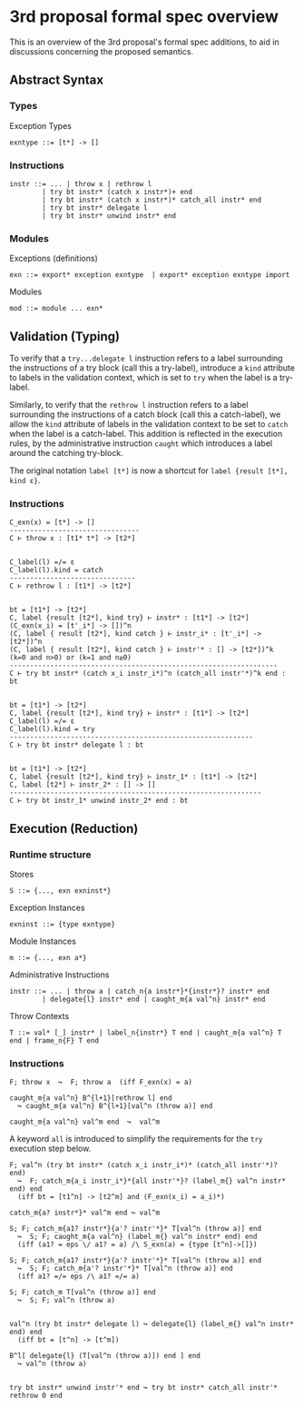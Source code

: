 # 3rd proposal formal spec overview

This is an overview of the 3rd proposal's formal spec additions, to aid in discussions concerning the proposed semantics.

## Abstract Syntax

### Types

Exception Types

```
exntype ::= [t*] -> []
```

### Instructions

```
instr ::= ... | throw x | rethrow l
        | try bt instr* (catch x instr*)+ end
        | try bt instr* (catch x instr*)* catch_all instr* end
        | try bt instr* delegate l
        | try bt instr* unwind instr* end
```

### Modules

Exceptions (definitions)

```
exn ::= export* exception exntype  | export* exception exntype import
```

Modules


```
mod ::= module ... exn*
```

## Validation (Typing)


To verify that a `try...delegate l` instruction refers to a label surrounding the instructions of a try block (call this a try-label), introduce a `kind` attribute to labels in the validation context, which is set to `try` when the label is a try-label.

Similarly, to verify that the `rethrow l` instruction refers to a label surrounding the instructions of a catch block (call this a catch-label), we allow the `kind` attribute of labels in the validation context to be set to `catch` when the label is a catch-label. This addition is reflected in the execution rules, by the administrative instruction `caught` which introduces a label around the catching try-block.

The original notation `label [t*]` is now a shortcut for `label {result [t*], kind ε}`.


### Instructions


```
C_exn(x) = [t*] -> []
--------------------------------
C ⊢ throw x : [t1* t*] -> [t2*]


C_label(l) =/= ε
C_label(l).kind = catch
-------------------------------
C ⊢ rethrow l : [t1*] -> [t2*]


bt = [t1*] -> [t2*]
C, label {result [t2*], kind try} ⊢ instr* : [t1*] -> [t2*]
(C_exn(x_i) = [t'_i*] -> [])^n
(C, label { result [t2*], kind catch } ⊢ instr_i* : [t'_i*] -> [t2*])^n
(C, label { result [t2*], kind catch } ⊢ instr'* : [] -> [t2*])^k
(k=0 and n>0) or (k=1 and n≥0)
------------------------------------------------------------------
C ⊢ try bt instr* (catch x_i instr_i*)^n (catch_all instr'*)^k end : bt


bt = [t1*] -> [t2*]
C, label {result [t2*], kind try} ⊢ instr* : [t1*] -> [t2*]
C_label(l) =/= ε
C_label(l).kind = try
------------------------------------------------------------
C ⊢ try bt instr* delegate l : bt


bt = [t1*] -> [t2*]
C, label {result [t2*], kind try} ⊢ instr_1* : [t1*] -> [t2*]
C, label [t2*] ⊢ instr_2* : [] -> []
--------------------------------------------------------------
C ⊢ try bt instr_1* unwind instr_2* end : bt
```

## Execution (Reduction)

### Runtime structure

Stores

```
S ::= {..., exn exninst*}
```

Exception Instances

```
exninst ::= {type exntype}
```

Module Instances

```
m ::= {..., exn a*}
```

Administrative Instructions

```
instr ::= ... | throw a | catch_n{a instr*}*{instr*}? instr* end
        | delegate{l} instr* end | caught_m{a val^n} instr* end
```

Throw Contexts

```
T ::= val* [_] instr* | label_n{instr*} T end | caught_m{a val^n} T end | frame_n{F} T end
```

### Instructions


```
F; throw x  ↪  F; throw a  (iff F_exn(x) = a)

caught_m{a val^n} B^{l+1}[rethrow l] end
  ↪ caught_m{a val^n} B^{l+1}[val^n (throw a)] end

caught_m{a val^n} val^m end  ↪  val^m
```

A keyword `all` is introduced to simplify the requirements for the `try` execution step below.

```
F; val^n (try bt instr* (catch x_i instr_i*)* (catch_all instr'*)? end)
  ↪  F; catch_m{a_i instr_i*}*{all instr'*}? (label_m{} val^n instr* end) end
  (iff bt = [t1^n] -> [t2^m] and (F_exn(x_i) = a_i)*)

catch_m{a? instr*}* val^m end ↪ val^m

S; F; catch_m{a1? instr*}{a'? instr'*}* T[val^n (throw a)] end
  ↪  S; F; caught_m{a val^n} (label_m{} val^n instr* end) end
  (iff (a1? = eps \/ a1? = a) /\ S_exn(a) = {type [t^n]->[]})

S; F; catch_m{a1? instr*}{a'? instr'*}* T[val^n (throw a)] end
  ↪  S; F; catch_m{a'? instr'*}* T[val^n (throw a)] end
  (iff a1? =/= eps /\ a1? =/= a)

S; F; catch_m T[val^n (throw a)] end
  ↪  S; F; val^n (throw a)


val^n (try bt instr* delegate l) ↪ delegate{l} (label_m{} val^n instr* end) end
  (iff bt = [t^n] -> [t^m])

B^l[ delegate{l} (T[val^n (throw a)]) end ] end
  ↪ val^n (throw a)


try bt instr* unwind instr'* end ↪ try bt instr* catch_all instr'* rethrow 0 end
```
